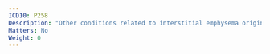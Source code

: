 ```yaml
---
ICD10: P258
Description: "Other conditions related to interstitial emphysema originating in the perinatal period"
Matters: No
Weight: 0
---
```


